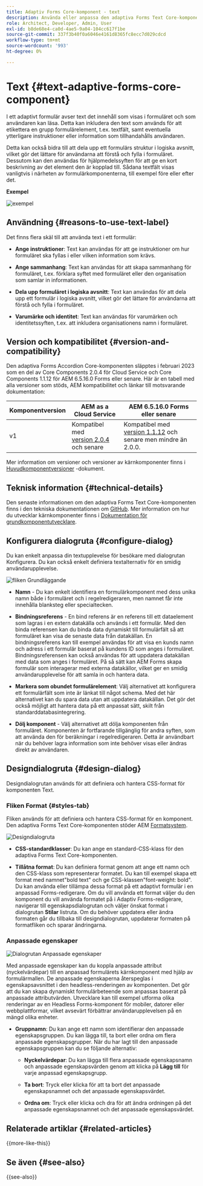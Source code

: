 ```yaml
---
title: Adaptiv Forms Core-komponent - text
description: Använda eller anpassa den adaptiva Forms Text Core-komponenten.
role: Architect, Developer, Admin, User
exl-id: b8de68e4-ca0d-4ae5-9a04-104cc617f1be
source-git-commit: 337f3b40f0a6046e4161d8365fc8ecc7d029cdcd
workflow-type: tm+mt
source-wordcount: '993'
ht-degree: 0%

---
```


# Text {#text-adaptive-forms-core-component}

I ett adaptivt formulär avser text det innehåll som visas i formuläret och som användaren kan läsa. Detta kan inkludera den text som används för att etikettera en grupp formulärelement, t.ex. textfält, samt eventuella ytterligare instruktioner eller information som tillhandahålls användaren.

Detta kan också bidra till att dela upp ett formulärs struktur i logiska avsnitt, vilket gör det lättare för användarna att förstå och fylla i formuläret. Dessutom kan den användas för hjälpmedelssyften för att ge en kort beskrivning av det element den är kopplad till. Sådana textfält visas vanligtvis i närheten av formulärkomponenterna, till exempel före eller efter det.

**Exempel**

![exempel](/help/adaptive-forms/assets/text.png)

## Användning {#reasons-to-use-text-label}

Det finns flera skäl till att använda text i ett formulär:

- **Ange instruktioner**: Text kan användas för att ge instruktioner om hur formuläret ska fyllas i eller vilken information som krävs.

- **Ange sammanhang**: Text kan användas för att skapa sammanhang för formuläret, t.ex. förklara syftet med formuläret eller den organisation som samlar in informationen.

- **Dela upp formuläret i logiska avsnitt**: Text kan användas för att dela upp ett formulär i logiska avsnitt, vilket gör det lättare för användarna att förstå och fylla i formuläret.

- **Varumärke och identitet**: Text kan användas för varumärken och identitetssyften, t.ex. att inkludera organisationens namn i formuläret.

## Version och kompatibilitet {#version-and-compatibility}

Den adaptiva Forms Accordion Core-komponenten släpptes i februari 2023 som en del av Core Components 2.0.4 för Cloud Service och Core Components 1.1.12 för AEM 6.5.16.0 Forms eller senare. Här är en tabell med alla versioner som stöds, AEM kompatibilitet och länkar till motsvarande dokumentation:

| Komponentversion | AEM as a Cloud Service | AEM 6.5.16.0 Forms eller senare |
|---|---|---|
| v1 | Kompatibel med<br>[version 2.0.4](/help/adaptive-forms/version.md) och senare | Kompatibel med<br>[version 1.1.12](/help/adaptive-forms/version.md) och senare men mindre än 2.0.0. |

Mer information om versioner och versioner av kärnkomponenter finns i [Huvudkomponentversioner](/help/adaptive-forms/version.md) -dokument.

<!-- ## Sample Component Output {#sample-component-output}

To experience the Accordion Component as well as see examples of its configuration options as well as HTML and JSON output, visit the [Component Library](https://adobe.com/go/aem_cmp_library_accordion). -->

## Teknisk information {#technical-details}

Den senaste informationen om den adaptiva Forms Text Core-komponenten finns i den tekniska dokumentationen om [GitHub](https://github.com/adobe/aem-core-forms-components/tree/master/ui.af.apps/src/main/content/jcr_root/apps/core/fd/components/form/text/v1/text). Mer information om hur du utvecklar kärnkomponenter finns i [Dokumentation för grundkomponentutvecklare](/help/developing/overview.md).

## Konfigurera dialogruta {#configure-dialog}

Du kan enkelt anpassa din textupplevelse för besökare med dialogrutan Konfigurera. Du kan också enkelt definiera textalternativ för en smidig användarupplevelse.

![fliken Grundläggande](/help/adaptive-forms/assets/text_properties.png)

- **Namn** - Du kan enkelt identifiera en formulärkomponent med dess unika namn både i formuläret och i regelredigeraren, men namnet får inte innehålla blanksteg eller specialtecken.

- **Bindningsreferens** - En bind referens är en referens till ett dataelement som lagras i en extern datakälla och används i ett formulär. Med den binda referensen kan du binda data dynamiskt till formulärfält så att formuläret kan visa de senaste data från datakällan. En bindningsreferens kan till exempel användas för att visa en kunds namn och adress i ett formulär baserat på kundens ID som anges i formuläret. Bindningsreferensen kan också användas för att uppdatera datakällan med data som anges i formuläret. På så sätt kan AEM Forms skapa formulär som interagerar med externa datakällor, vilket ger en smidig användarupplevelse för att samla in och hantera data.
- **Markera som obundet formulärelement**: Välj alternativet att konfigurera ett formulärfält som inte är länkat till något schema. Med det här alternativet kan du spara data utan att uppdatera datakällan. Det gör det också möjligt att hantera data på ett anpassat sätt, skilt från standarddatabasintegrering.
- **Dölj komponent** - Välj alternativet att dölja komponenten från formuläret. Komponenten är fortfarande tillgänglig för andra syften, som att använda den för beräkningar i regelredigeraren. Detta är användbart när du behöver lagra information som inte behöver visas eller ändras direkt av användaren.
  <!--    **Read-only** - Select the option to make the component non-editable. The user can see the value of the field but cannot modify it. The component remains accessible for other purposes, such as using it for calculations in the Rule Editor.-->


## Designdialogruta {#design-dialog}

Designdialogrutan används för att definiera och hantera CSS-format för komponenten Text.

### Fliken Format {#styles-tab}

Fliken används för att definiera och hantera CSS-format för en komponent. Den adaptiva Forms Text Core-komponenten stöder AEM [Formatsystem](/help/get-started/authoring.md#component-styling).

![Designdialogruta](/help/adaptive-forms/assets/checkbox-style.png)

- **CSS-standardklasser**: Du kan ange en standard-CSS-klass för den adaptiva Forms Text Core-komponenten.

- **Tillåtna format**: Du kan definiera format genom att ange ett namn och den CSS-klass som representerar formatet. Du kan till exempel skapa ett format med namnet&quot;bold text&quot; och ge CSS-klassen&quot;font-weight: bold&quot;. Du kan använda eller tillämpa dessa format på ett adaptivt formulär i en anpassad Forms-redigerare. Om du vill använda ett format väljer du den komponent du vill använda formatet på i Adaptiv Forms-redigerare, navigerar till egenskapsdialogrutan och väljer önskat format i dialogrutan **Stilar** listruta. Om du behöver uppdatera eller ändra formaten går du tillbaka till designdialogrutan, uppdaterar formaten på formatfliken och sparar ändringarna.

### Anpassade egenskaper

![Dialogrutan Anpassade egenskaper](/help/adaptive-forms/assets/checkbox-customproperties.png)

Med anpassade egenskaper kan du koppla anpassade attribut (nyckelvärdepar) till en anpassad formulärets kärnkomponent med hjälp av formulärmallen. De anpassade egenskaperna återspeglas i egenskapsavsnittet i den headless-renderingen av komponenten. Det gör att du kan skapa dynamiskt formulärbeteende som anpassas baserat på anpassade attributvärden. Utvecklare kan till exempel utforma olika renderingar av en Headless Forms-komponent för mobiler, datorer eller webbplattformar, vilket avsevärt förbättrar användarupplevelsen på en mängd olika enheter.

- **Gruppnamn**: Du kan ange ett namn som identifierar den anpassade egenskapsgruppen. Du kan lägga till, ta bort eller ordna om flera anpassade egenskapsgrupper. När du har lagt till den anpassade egenskapsgruppen kan du se följande alternativ:

   - **Nyckelvärdepar**: Du kan lägga till flera anpassade egenskapsnamn och anpassade egenskapsvärden genom att klicka på **Lägg till** för varje anpassad egenskapsgrupp.

   - **Ta bort**: Tryck eller klicka för att ta bort det anpassade egenskapsnamnet och det anpassade egenskapsvärdet.

   - **Ordna om**: Tryck eller klicka och dra för att ändra ordningen på det anpassade egenskapsnamnet och det anpassade egenskapsvärdet.

## Relaterade artiklar {#related-articles}

{{more-like-this}}

## Se även {#see-also}

{{see-also}}